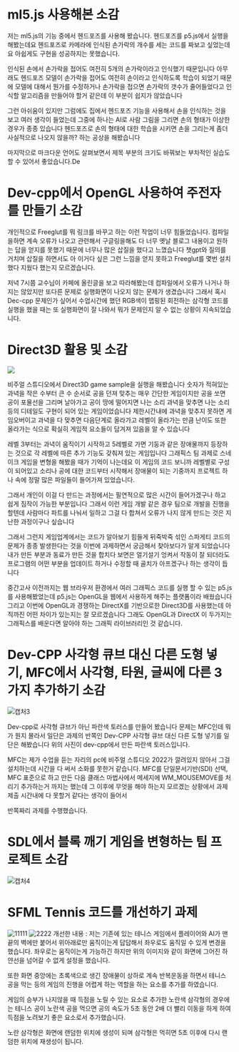 # ml5.js 사용해본 소감 
저는 ml5.js의 기능 중에서 헨드포즈를 사용해 봤습니다.
헨드포즈를 p5.js에서 실행을 해봤는데요 
헨드포즈로 카메라에 인식된 손가락의 개수를 세는 코드를 짜보고 싶었는데요
아쉽게도 구현을 성공하지는 못했습니다.

인식된 손에서 손가락을 접어도 여전히 5개의 손가락이라고 인식했기 때문입니다
아무래도 헨드포즈 모델이 손가락을 접어도 여전히 손이라고 인식하도록 학습이 되었기 때문에
모델에 대해서 뭔가를 수정하거나 손가락을 접으면 손가락의 갯수가 줄어들었다고 인식할 
알고리즘을 만들어야 할거 같은데 이 부분이 쉽지가 않았습니다

그런 아쉬움이 있지만 그럼에도 집에서 헨드포즈 기능을 사용해서 손을 인식하는 것을 보고 여러 생각이 들었는데
그중에 하나는 AI로 사람 그림을 그리면 손의 형태가 이상한 경우가 종종 있습니다 헨드포즈로 손의 형태에 대한
학습을 시키면 손을 그리는게 좀더 사실적으로 나오지 않을까? 하는 공상을 해봤습니다

마지막으로 마크다운 언어도 살펴보면서 제목 부분의 크기도 바꿔보는 부차적인 실습도 할 수 있어서 좋았습니다.De

# Dev-cpp에서 OpenGL 사용하여 주전자를 만들기 소감 
개인적으로 Freeglut를 뭐 링크를 바꾸고 하는 이런 작업이 너무 힘들었습니다. 컴파일을하면 계속 오류가 나오고
관련해서 구글링을해도 다 너무 옛날 블로그 내용이고 원하는 답을 얻지를 못했기 때문에 너무나 많은 삽질을
했다고 느꼈습니다 챗gpt와 질의를 거치며 삽질을 하면서도 아 이거다 싶은 그런 느낌을 얻지 못하고 Freeglut를 몇번 설치했다 지웠다 했는지 모르겠습니다.

저녁 7시쯤 교수님이 카페에 올린글을 보고 따라해봤는데 컴파일에서 오류가 나거나 하지는 않았지만 또다른 문제로 실행화면이
나오지 않는 문제가 생겼습니다 그래서 혹시 Dec-cpp 문제인가 싶어서 수업시간에 했던 RGB색이 맵핑된 회전하는 삼각형 코드를 실행을 했을 때는
또 실행화면이 잘 나와서 뭐가 문제인지 알 수 없는 상황이 지속되었습니다.

# Direct3D 활용 및 소감
<img src="https://github.com/kjh010126/graphics_ml5_-assignment/issues/1#issue-2304501402" />


비주얼 스튜디오에서 Direct3D game sample을 실행을 해봤습니다 숫자가 적혀있는 과녁을 작은 수부터 큰 수 순서로 공을 던져 맞추는
매우 간단한 게임이지만 공을 쏘면 공이 포물선을 그리며 날아가고 공이 땅에 떨어지면 나는 소리 과녁을 맞추면 나는 소리 등의 디테일도
구현이 되어 있는 게임이었습니다 제한시간내에 과녁을 맞추지 못하면 게임오버이고 과녁을 다 맞추면 다음단계로 올라가고 레벨이 올라가는 
만큼 난이도 또한 올라가는 식으로 확실히 게임적 요소들이 담겨져 있음을 알 수 있습니다 

레벨 3부터는 과녁이 움직이기 시작하고 5레벨로 가면 기둥과 같은 장애물까지 등장하는 것으로 각 레벨에 따른 추가 기능도 갖춰져 있는 게임입니다 
그래픽스 팀 과제로 스네이크 게임을 변형을 해봤을 때가 기억이 나는데요 이 게임의 코드 보니까 레벨별로 구성이 되어있고 소리나 공에 대한 코드부터
시작해서 장애물이 되는 기중까지 프로젝트 하나 속에 정말 많은 파일들이 들어가져 있었습니다. 

그래서 개인이 이걸 다 만드는 과정에서는 필연적으로 많은 시간이 들어가겠구나 하고 쉽게 짐작이 가능한 부분입니다 그래서 이런 게임 개발 같은 경우 
팀으로 개발을 진행을 할텐데 사람마다 파트를 나눠서 일하고 그걸 다 합쳐서 오류가 나지 않게 만드는 것은 지난한 과정이구나 싶습니다

그래서 그런지 게임업계에서는 코드가 알아보기 힘들게 뒤죽박죽 섞인 스파게티 코드의 문제가 종종 발생한다는 것을 이번에 과제하면서
궁금해서 찾아보다가 알게 되었습니다 내가 만든 부분과 동료가 만든 것을 합치다 보면은 얼기설기 엉켜서 작동이 잘 되더라도 프로그램의
어떤 부분을 업데이트 하거나 수정할 때 골치가 아프겠구나 하는 생각이 듭니다

중간고사 이전까지는 웹 브라우저 환경에서 여러 그래픽스 코드를 실행 할 수 있는 p5.js를 사용해봤었는데 p5.js는 OpenGL을 웹에서 
사용하게 해주는 플랫폼이라 배웠습니다 그리고 이번에 OpenGL과 경쟁하는 DirectX를 기반으로한 Direct3D를 사용했는데 아직까진
어떤 차이가 있는지는 잘 모르겠습니다 그래도 OpenGL과 DirectX 이 두가지는 그래픽스를 배운다면 알아야 하는 그래픽 라이브러리인 것 같습니다.

# Dev-CPP 사각형 큐브 대신 다른 도형 넣기, MFC에서 사각형, 타원, 글씨에 다른 3가지 추가하기 소감
![캡처3](https://github.com/kjh010126/graphics_ml5_-assignment/assets/74094028/40967f13-da65-4c71-aa29-54098c51aaa9)


Dev-cpp로 사각형 큐브가 아닌 파란색 토러스를 만들어 봤습니다 문제는 MFC인데 뭐가 뭔지 몰라서 
일단은 과제의 반쪽인 Dev-CPP 사각형 큐브 대신 다른 도형 넣기를 일단은 해봤습니다 위의 사진이
dev-cpp에서 만든 파란색 토러스입니다.

MFC는 제가 수업을 듣는 자리의 pc에 비주얼 스튜디오 2022가 깔려있지 않아서 그걸 설치하는데 시간을 다 써서 소화를 못한거 같습니다. 
MFC를 단일문서기반(SDI) 선택, MFC 표준으로 하고 만든 다음 클래스 마법사에서 메세지에 WM_MOUSEMOVE를 처리기 추가하는거 까지는 했는데 
그 이후에 무엇을 해야 하는지 모르겠는 상황에서 과제 제출 시간내에 다 못할거 같다는 생각이 들어서

반쪽짜리 과제를 수행했습니다.

# SDL에서 블록 깨기 게임을 변형하는 팀 프로젝트 소감
![캡처4](https://github.com/kjh010126/graphics_ml5_-assignment/assets/74094028/5db25b0c-ce4d-41c2-80d3-36adabb4605e)

# SFML Tennis 코드를 개선하기 과제
![11111](https://github.com/kjh010126/graphics_ml5_-assignment/assets/74094028/5f041f10-8a6a-4fca-a86d-6d02e9c6b531)
![2222](https://github.com/kjh010126/graphics_ml5_-assignment/assets/74094028/a4f853aa-4148-4e8a-9ae2-77633557bc42)
개선한 내용 : 저는 기존에 있는 테니스 게임에서 플레이어와 AI가 맨끝의 벽에만 붙어서 위아래로만 움직이는게 답답해서 좌우로도 움직일 수 있게 변경을 했습니다.
좌우로는 움직이는게 가능하긴 하지만 위의 이미지와 같이 화면에 그어진 하얀선을 넘어갈 수 없게 설정을 했습니다.

또한 화면 중앙에는 초록색으로 생긴 장애물이 상하로 계속 반복운동을 하면서 테니스 공을 막는 등의 게임의 진행을 어렵게 하는 역할을 하는 요소를 추가를 하였습니다.

게임의 승부가 나지않을 때 득점을 노릴 수 있는 요소로 추가한 노란색 삼각형의 경우에는 테니스 공이 노란색 공을 먹으면 
공의 속도가 5초 동안 2배 더 빨리 이동을 하게 하여 득점을 노려보기 좋은 요소로서 추가했습니다.

노란 삼각형은 화면에 랜덤한 위치에 생성이 되며 삼각형은 먹히면 5초 이후에 다시 랜덤한 위치에 재생성이 됩니다.

